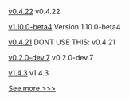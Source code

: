 
[v0.4.22](https://github.com/hyperledger-labs/yui-relayer/releases/tag/v0.4.22) v0.4.22

[v1.10.0-beta4](https://github.com/hyperledger/bevel-operator-fabric/releases/tag/v1.10.0-beta4) Version 1.10.0-beta4

[v0.4.21](https://github.com/hyperledger-labs/yui-relayer/releases/tag/v0.4.21) DONT USE THIS: v0.4.21

[v0.2.0-dev.7](https://github.com/hyperledger/anoncreds-rs/releases/tag/v0.2.0-dev.7) v0.2.0-dev.7

[v1.4.3](https://github.com/hyperledger/firefly-common/releases/tag/v1.4.3) v1.4.3


[See more >>>](https://start-here.hyperledger.org/releases)
